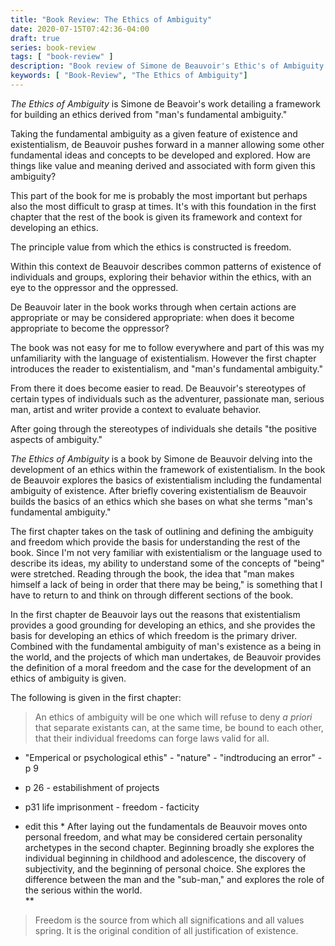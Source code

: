 ```yaml
---
title: "Book Review: The Ethics of Ambiguity"
date: 2020-07-15T07:42:36-04:00
draft: true
series: book-review
tags: [ "book-review" ]
description: "Book review of Simone de Beauvoir's Ethic's of Ambiguity."
keywords: [ "Book-Review", "The Ethics of Ambiguity"]
---
```



*The Ethics of Ambiguity* is Simone de Beavoir's work detailing a
framework for building an ethics derived from "man's fundamental
ambiguity."

Taking the fundamental ambiguity as a given feature of existence and
existentialism, de Beauvoir pushes forward in a manner allowing some
other fundamental ideas and concepts to be developed and explored.
How are things like value and meaning derived and associated with form
given this ambiguity?

This part of the book for me is probably the most important but
perhaps also the most difficult to grasp at times.  It's with this
foundation in the first chapter that the rest of the book is given its
framework and context for developing an ethics.

The principle value from which the ethics is constructed is freedom.

Within this context de Beauvoir describes common patterns of
existence of individuals and groups, exploring their behavior within
the ethics, with an eye to the oppressor and the oppressed.

De Beauvoir later in the book works through when certain actions are
appropriate or may be considered appropriate:  when does it become
appropriate to become the oppressor?

The book was not easy for me to follow everywhere and part of this was
my unfamiliarity with the language of existentialism.  However the
first chapter introduces the reader to existentialism, and "man's
fundamental ambiguity."

From there it does become easier to read.  De Beauvoir's stereotypes
of certain types of individuals such as the adventurer, passionate
man, serious man, artist and writer provide a context to evaluate
behavior.

After going through the stereotypes of individuals she details "the
positive aspects of ambiguity."  




*The Ethics of Ambiguity* is a book by Simone de Beauvoir delving into
the development of an ethics within the framework of existentialism.
In the book de Beauvoir explores the basics of existentialism
including the fundamental ambiguity of existence.  After briefly
covering existentialism de Beauvoir builds the basics of an ethics
which she bases on what she terms "man's fundamental ambiguity."



The first chapter takes on the task of outlining and defining the
ambiguity and freedom which provide the basis for understanding the
rest of the book.  Since I'm not very familiar with existentialism or
the language used to describe its ideas, my ability to understand some
of the concepts of "being" were stretched.  Reading through the book,
the idea that "man makes himself a lack of being in order that there
may be being," is something that I have to return to and think on
through different sections of the book.  

In the first chapter de Beauvoir lays out the reasons that
existentialism provides a good grounding for developing an ethics, and
she provides the basis for developing an ethics of which freedom is
the primary driver.  Combined with the fundamental ambiguity of man's
existence as a being in the world, and the projects of which man
undertakes, de Beauvoir provides the definition of a moral freedom and
the case for the development of an ethics of ambiguity is given.


The following is given in the first chapter:

> An ethics of ambiguity will be one which will refuse to deny *a
  priori* that separate existants can, at the same time, be bound to
  each other, that their individual freedoms can forge laws valid for
  all.





* "Emperical or psychological ethis" - "nature" - "indtroducing an
  error" - p 9

- p 26 - estabilishment of projects


- p31 life imprisonment - freedom - facticity


* edit this *
After laying out the fundamentals de Beauvoir moves onto personal
freedom, and what may be considered certain personality archetypes in
the second chapter.  Beginning broadly she explores the individual
beginning in childhood and adolescence, the discovery of subjectivity,
and the beginning of personal choice.  She explores the difference
between the man and the "sub-man," and explores the role of the
serious within the world.  
**






> Freedom is the source from which all significations and all values
  spring.  It is the original condition of all justification of
  existence.






